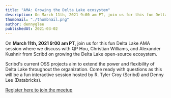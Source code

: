 ```yaml
---
title: "AMA: Growing the Delta Lake ecosystem"
description: On March 11th, 2021 9:00 am PT, join us for this fun Delta Lake AMA session where we discuss with QP Hou, Christian Williams, and Alexander Kushnir from Scribd on growing the Delta Lake open-source ecosystem.
thumbnail: "./thumbnail.png"
author: dennyglee
publishedAt: 2021-03-02
---
```


On **March 11th, 2021 9:00 am PT**, join us for this fun Delta Lake AMA session where we discuss with QP Hou, Christian Williams, and Alexander Kushnir from Scribd on growing the Delta Lake open-source ecosystem.

Scribd's current OSS projects aim to extend the power and flexibility of Delta Lake throughout the organization. Come ready with questions as this will be a fun interactive session hosted by R. Tyler Croy (Scribd) and Denny Lee (Databricks).

[Register here to join the meetup](https://www.meetup.com/data-ai-online/events/276594455/)
